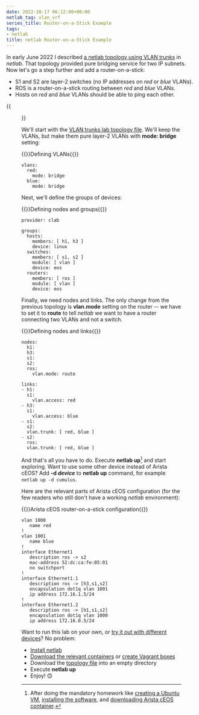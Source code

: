 ```yaml
---
date: 2022-10-17 06:12:00+00:00
netlab_tag: vlan_vrf
series_title: Router-on-a-Stick Example
tags:
- netlab
title: netlab Router-on-a-Stick Example
---
```

In early June 2022 I described [a netlab topology using VLAN trunks](/2022/06/netsim-vlan-trunk.html) in *netlab*. That topology provided pure bridging service for two IP subnets. Now let's go a step further and add a router-on-a-stick: 

* S1 and S2 are layer-2 switches (no IP addresses on *red* or *blue* VLANs).
* ROS is a router-on-a-stick routing between *red* and *blue* VLANs.
* Hosts on *red* and *blue* VLANs should be able to ping each other.

{{<figure src="/2022/10/netlab-router-stick.png" caption="Lab topology">}}
<!--more-->
We'll start with the [VLAN trunks lab topology file](https://github.com/ipspace/netlab-examples/blob/master/VLAN/vlan-trunk/topology.yml). We'll keep the VLANs, but make them pure layer-2 VLANs with **mode: bridge** setting:

{{<cc>}}Defining VLANs{{</cc>}}
```
vlans:
  red:
    mode: bridge
  blue:
    mode: bridge
```

Next, we'll define the groups of devices:

{{<cc>}}Defining nodes and groups{{</cc>}}
```
provider: clab

groups:
  hosts:
    members: [ h1, h3 ]
    device: linux
  switches:
    members: [ s1, s2 ]
    module: [ vlan ]
    device: eos
  routers:
    members: [ ros ]
    module: [ vlan ]
    device: eos 
```

Finally, we need nodes and links. The only change from the previous topology is **vlan.mode** setting on the router -- we have to set it to **route** to tell *netlab* we want to have a router connecting two VLANs and not a switch.

{{<cc>}}Defining nodes and links{{</cc>}}
```
nodes:
  h1:
  h3:
  s1:
  s2:
  ros:
    vlan.mode: route

links:
- h1:
  s1:
    vlan.access: red
- h3:
  s1:
    vlan.access: blue
- s1:
  s2:
  vlan.trunk: [ red, blue ]
- s2:
  ros:
  vlan.trunk: [ red, blue ]
```

And that's all you have to do. Execute **netlab up**[^HW] and start exploring. Want to use some other device instead of Arista cEOS? Add **-d _device_** to **netlab up** command, for example `netlab up -d cumulus`.

[^HW]: After doing the mandatory homework like [creating a Ubuntu VM](https://netlab.tools/install/ubuntu-vm/), [installing the software](https://netlab.tools/labs/clab/), and [downloading Arista cEOS container](https://netlab.tools/labs/ceos/).

Here are the relevant parts of Arista cEOS configuration (for the few readers who still don't have a working *netlab* environment):

{{<cc>}}Arista cEOS router-on-a-stick configuration{{</cc>}}
```
vlan 1000
   name red
!
vlan 1001
   name blue
!
interface Ethernet1
   description ros -> s2
   mac-address 52:dc:ca:fe:05:01
   no switchport
!
interface Ethernet1.1
   description ros -> [h3,s1,s2]
   encapsulation dot1q vlan 1001
   ip address 172.16.1.5/24
!
interface Ethernet1.2
   description ros -> [h1,s1,s2]
   encapsulation dot1q vlan 1000
   ip address 172.16.0.5/24
```

Want to run this lab on your own, or [try it out with different devices](https://github.com/ipspace/netlab-examples/tree/master/VLAN/vlan-router-on-a-stick#changing-device-types)? No problem:

* [Install netlab](https://netlab.tools/install/)
* [Download the relevant containers](https://netlab.tools/labs/clab/) or [create Vagrant boxes](https://netlab.tools/labs/libvirt/)
* Download the [topology file](https://github.com/ipspace/netlab-examples/blob/master/VLAN/vlan-router-on-a-stick/topology.yml) into an empty directory
* Execute **netlab up**
* Enjoy! 😊